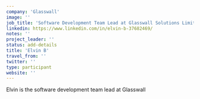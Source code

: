 ```yaml
---
company: 'Glasswall'
image: ''
job_title: 'Software Development Team Lead at Glasswall Solutions Limited'
linkedin: https://www.linkedin.com/in/elvin-b-37682469/
notes: ''
project_leader: ''
status: add-details
title: 'Elvin B'
travel_from: ''
twitter: ''
type: participant
website: ''
---
```

Elvin is the software development team lead at Glasswall
